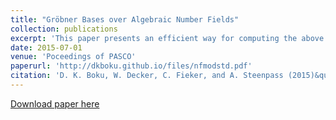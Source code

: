 ```yaml
---
title: "Gröbner Bases over Algebraic Number Fields"
collection: publications
excerpt: 'This paper presents an efficient way for computing the above mentioned bases using modular algorithms over algebraic number fields.'
date: 2015-07-01
venue: 'Poceedings of PASCO'
paperurl: 'http://dkboku.github.io/files/nfmodstd.pdf'
citation: 'D. K. Boku, W. Decker, C. Fieker, and A. Steenpass (2015)&quot; Groebner bases over algebraic number fields.&quot;New York, NY, USA. ACM.  '
---
```

[Download paper here](http://dkboku.github.io/files/nfmodstd.pdf)

